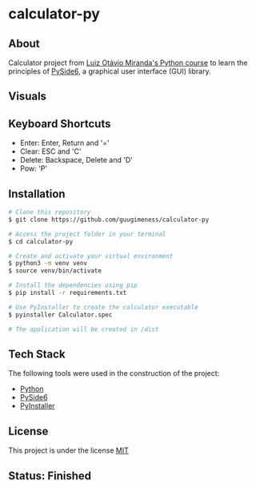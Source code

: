 # calculator-py

## About

Calculator project from [Luiz Otávio Miranda's Python course](https://www.udemy.com/course/python-3-do-zero-ao-avancado/) to learn the principles of [PySide6](https://pypi.org/project/PySide6/), a graphical user interface (GUI) library.

## Visuals

## Keyboard Shortcuts

* Enter: Enter, Return and '='
* Clear: ESC and 'C'
* Delete: Backspace, Delete and 'D'
* Pow: 'P'

## Installation

```bash
# Clone this repository
$ git clone https://github.com/guugimeness/calculator-py

# Access the project folder in your terminal
$ cd calculator-py

# Create and activate your virtual environment
$ python3 -m venv venv
$ source venv/bin/activate

# Install the dependencies using pip
$ pip install -r requirements.txt

# Use PyInstaller to create the calculator executable
$ pyinstaller Calculator.spec

# The application will be created in /dist
```

## Tech Stack

The following tools were used in the construction of the project:
* [Python](https://www.python.org/)
* [PySide6](https://pypi.org/project/PySide6/)
* [PyInstaller](https://pyinstaller.org/en/stable/)

## License

This project is under the license [MIT](./LICENSE)

## Status: Finished